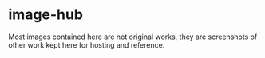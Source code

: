 # image-hub

Most images contained here are not original works, they are screenshots of other work kept here for hosting and reference.
